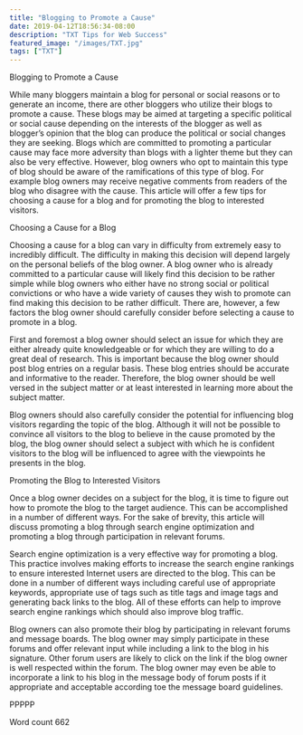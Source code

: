 ```yaml
---
title: "Blogging to Promote a Cause"
date: 2019-04-12T18:56:34-08:00
description: "TXT Tips for Web Success"
featured_image: "/images/TXT.jpg"
tags: ["TXT"]
---
```


Blogging to Promote a Cause

While many bloggers maintain a blog for personal or social reasons or to generate an income, there are other bloggers who utilize their blogs to promote a cause. These blogs may be aimed at targeting a specific political or social cause depending on the interests of the blogger as well as blogger’s opinion that the blog can produce the political or social changes they are seeking. Blogs which are committed to promoting a particular cause may face more adversity than blogs with a lighter theme but they can also be very effective. However, blog owners who opt to maintain this type of blog should be aware of the ramifications of this type of blog. For example blog owners may receive negative comments from readers of the blog who disagree with the cause. This article will offer a few tips for choosing a cause for a blog and for promoting the blog to interested visitors. 

Choosing a Cause for a Blog

Choosing a cause for a blog can vary in difficulty from extremely easy to incredibly difficult. The difficulty in making this decision will depend largely on the personal beliefs of the blog owner. A blog owner who is already committed to a particular cause will likely find this decision to be rather simple while blog owners who either have no strong social or political convictions or who have a wide variety of causes they wish to promote can find making this decision to be rather difficult. There are, however, a few factors the blog owner should carefully consider before selecting a cause to promote in a blog. 

First and foremost a blog owner should select an issue for which they are either already quite knowledgeable or for which they are willing to do a great deal of research. This is important because the blog owner should post blog entries on a regular basis. These blog entries should be accurate and informative to the reader. Therefore, the blog owner should be well versed in the subject matter or at least interested in learning more about the subject matter. 

Blog owners should also carefully consider the potential for influencing blog visitors regarding the topic of the blog. Although it will not be possible to convince all visitors to the blog to believe in the cause promoted by the blog, the blog owner should select a subject with which he is confident visitors to the blog will be influenced to agree with the viewpoints he presents in the blog. 

Promoting the Blog to Interested Visitors

Once a blog owner decides on a subject for the blog, it is time to figure out how to promote the blog to the target audience. This can be accomplished in a number of different ways. For the sake of brevity, this article will discuss promoting a blog through search engine optimization and promoting a blog through participation in relevant forums. 

Search engine optimization is a very effective way for promoting a blog. This practice involves making efforts to increase the search engine rankings to ensure interested Internet users are directed to the blog. This can be done in a number of different ways including careful use of appropriate keywords, appropriate use of tags such as title tags and image tags and generating back links to the blog. All of these efforts can help to improve search engine rankings which should also improve blog traffic. 

Blog owners can also promote their blog by participating in relevant forums and message boards. The blog owner may simply participate in these forums and offer relevant input while including a link to the blog in his signature. Other forum users are likely to click on the link if the blog owner is well respected within the forum. The blog owner may even be able to incorporate a link to his blog in the message body of forum posts if it appropriate and acceptable according toe the message board guidelines. 

PPPPP

Word count 662


